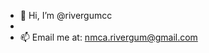 - 👋 Hi, I’m @rivergumcc
-
- 📫 Email me at: nmca.rivergum@gmail.com

<!---
rivergumcc/rivergumcc is a ✨ special ✨ repository because its `README.md` (this file) appears on your GitHub profile.
You can click the Preview link to take a look at your changes.
--->
